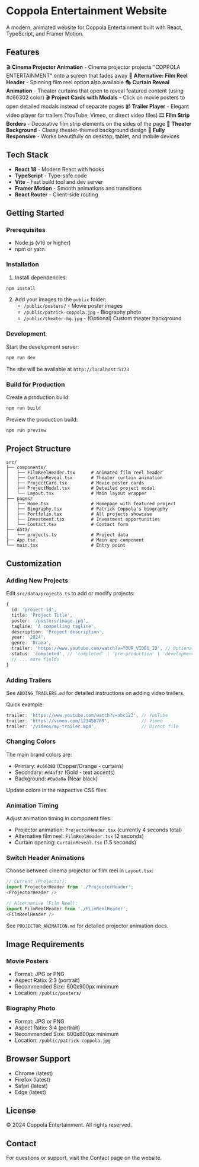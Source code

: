 # Coppola Entertainment Website

A modern, animated website for Coppola Entertainment built with React, TypeScript, and Framer Motion.

## Features

🎬 **Cinema Projector Animation** - Cinema projector projects "COPPOLA ENTERTAINMENT" onto a screen that fades away
🎥 **Alternative: Film Reel Header** - Spinning film reel option also available
🎭 **Curtain Reveal Animation** - Theater curtains that open to reveal featured content (using #c66302 color)
🎬 **Project Cards with Modals** - Click on movie posters to open detailed modals instead of separate pages
📹 **Trailer Player** - Elegant video player for trailers (YouTube, Vimeo, or direct video files)
🎞️ **Film Strip Borders** - Decorative film strip elements on the sides of the page
🎪 **Theater Background** - Classy theater-themed background design
📱 **Fully Responsive** - Works beautifully on desktop, tablet, and mobile devices

## Tech Stack

- **React 18** - Modern React with hooks
- **TypeScript** - Type-safe code
- **Vite** - Fast build tool and dev server
- **Framer Motion** - Smooth animations and transitions
- **React Router** - Client-side routing

## Getting Started

### Prerequisites

- Node.js (v16 or higher)
- npm or yarn

### Installation

1. Install dependencies:
```bash
npm install
```

2. Add your images to the `public` folder:
   - `/public/posters/` - Movie poster images
   - `/public/patrick-coppola.jpg` - Biography photo
   - `/public/theater-bg.jpg` - (Optional) Custom theater background

### Development

Start the development server:
```bash
npm run dev
```

The site will be available at `http://localhost:5173`

### Build for Production

Create a production build:
```bash
npm run build
```

Preview the production build:
```bash
npm run preview
```

## Project Structure

```
src/
├── components/
│   ├── FilmReelHeader.tsx      # Animated film reel header
│   ├── CurtainReveal.tsx       # Theater curtain animation
│   ├── ProjectCard.tsx         # Movie poster cards
│   ├── ProjectModal.tsx        # Detailed project modal
│   └── Layout.tsx              # Main layout wrapper
├── pages/
│   ├── Home.tsx                # Homepage with featured project
│   ├── Biography.tsx           # Patrick Coppola's biography
│   ├── Portfolio.tsx           # All projects showcase
│   ├── Investment.tsx          # Investment opportunities
│   └── Contact.tsx             # Contact form
├── data/
│   └── projects.ts             # Project data
├── App.tsx                     # Main app component
└── main.tsx                    # Entry point
```

## Customization

### Adding New Projects

Edit `src/data/projects.ts` to add or modify projects:

```typescript
{
  id: 'project-id',
  title: 'Project Title',
  poster: '/posters/image.jpg',
  tagline: 'A compelling tagline',
  description: 'Project description',
  year: '2024',
  genre: 'Drama',
  trailer: 'https://www.youtube.com/watch?v=YOUR_VIDEO_ID', // Optional
  status: 'completed', // 'completed' | 'pre-production' | 'development'
  // ... more fields
}
```

### Adding Trailers

See `ADDING_TRAILERS.md` for detailed instructions on adding video trailers.

Quick example:
```typescript
trailer: 'https://www.youtube.com/watch?v=abc123', // YouTube
trailer: 'https://vimeo.com/123456789',            // Vimeo
trailer: '/videos/my-trailer.mp4',                 // Direct file
```

### Changing Colors

The main brand colors are:
- Primary: `#c66302` (Copper/Orange - curtains)
- Secondary: `#d4af37` (Gold - text accents)
- Background: `#0a0a0a` (Near black)

Update colors in the respective CSS files.

### Animation Timing

Adjust animation timing in component files:
- Projector animation: `ProjectorHeader.tsx` (currently 4 seconds total)
- Alternative film reel: `FilmReelHeader.tsx` (2 seconds)
- Curtain opening: `CurtainReveal.tsx` (1.5 seconds)

### Switch Header Animations

Choose between cinema projector or film reel in `Layout.tsx`:

```typescript
// Current (Projector):
import ProjectorHeader from './ProjectorHeader';
<ProjectorHeader />

// Alternative (Film Reel):
import FilmReelHeader from './FilmReelHeader';
<FilmReelHeader />
```

See `PROJECTOR_ANIMATION.md` for detailed projector animation docs.

## Image Requirements

### Movie Posters
- Format: JPG or PNG
- Aspect Ratio: 2:3 (portrait)
- Recommended Size: 600x900px minimum
- Location: `/public/posters/`

### Biography Photo
- Format: JPG or PNG
- Aspect Ratio: 3:4 (portrait)
- Recommended Size: 600x800px minimum
- Location: `/public/patrick-coppola.jpg`

## Browser Support

- Chrome (latest)
- Firefox (latest)
- Safari (latest)
- Edge (latest)

## License

© 2024 Coppola Entertainment. All rights reserved.

## Contact

For questions or support, visit the Contact page on the website.

